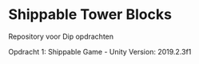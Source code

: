 # Shippable Tower Blocks
Repository voor Dip opdrachten

Opdracht 1: Shippable Game
          - Unity Version: 2019.2.3f1
